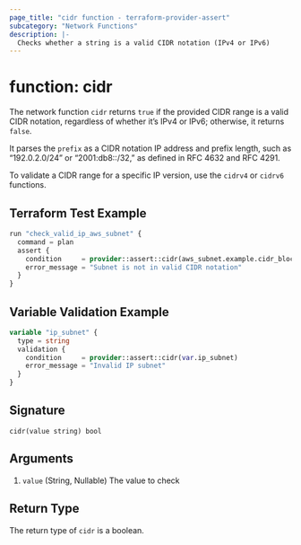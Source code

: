 ```yaml
---
page_title: "cidr function - terraform-provider-assert"
subcategory: "Network Functions"
description: |-
  Checks whether a string is a valid CIDR notation (IPv4 or IPv6)
---
```


# function: cidr



The network function `cidr` returns `true` if the provided CIDR range is a valid CIDR notation, regardless of whether it’s IPv4 or IPv6; otherwise, it returns `false`.

It parses the `prefix` as a CIDR notation IP address and prefix length, such as “192.0.2.0/24” or “2001:db8::/32,” as defined in RFC 4632 and RFC 4291.

To validate a CIDR range for a specific IP version, use the `cidrv4` or `cidrv6` functions.

## Terraform Test Example

```terraform
run "check_valid_ip_aws_subnet" {
  command = plan
  assert {
    condition     = provider::assert::cidr(aws_subnet.example.cidr_block)
    error_message = "Subnet is not in valid CIDR notation"
  }
}
```

## Variable Validation Example

```terraform
variable "ip_subnet" {
  type = string
  validation {
    condition     = provider::assert::cidr(var.ip_subnet)
    error_message = "Invalid IP subnet"
  }
}
```

## Signature

<!-- signature generated by tfplugindocs -->
```text
cidr(value string) bool
```

## Arguments

<!-- arguments generated by tfplugindocs -->
1. `value` (String, Nullable) The value to check


## Return Type

The return type of `cidr` is a boolean.

